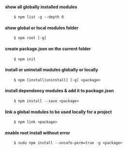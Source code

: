 #### show all globally installed modules
```
	$ npm list -g --depth 0
```
#### show global or local modules folder
```
	$ npm root [-g]
```
#### create package.json on the current folder
```
	$ npm init
```
#### install or uninstall modules globally or locally
```
	$ npm [install|uninstall] [-g] <package>
```
#### install dependency modules & add it to package.json
```
	$ npm install --save <package>
```
#### link a global modules to be used locally for a project
```
	$ npm link <package>
```
#### enable root install without error
```
	$ sudo npm install --unsafe-perm=true -g <package>
```


